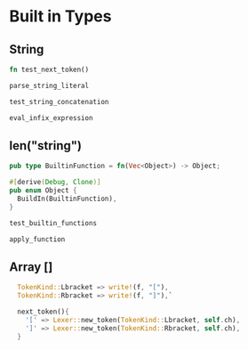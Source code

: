 # Built in Types

## String

```rs
fn test_next_token()

parse_string_literal

test_string_concatenation

eval_infix_expression
```

## len("string")

```rs
pub type BuiltinFunction = fn(Vec<Object>) -> Object;

#[derive(Debug, Clone)]
pub enum Object {
  BuildIn(BuiltinFunction),
}

test_builtin_functions

apply_function
```

## Array []

```rs
  TokenKind::Lbracket => write!(f, "["),
  TokenKind::Rbracket => write!(f, "]"),`

  next_token(){
    '[' => Lexer::new_token(TokenKind::Lbracket, self.ch),
    ']' => Lexer::new_token(TokenKind::Rbracket, self.ch),
  }
```
